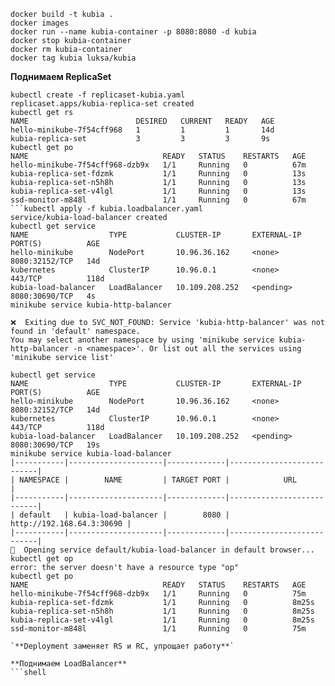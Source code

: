 ```shell
docker build -t kubia .
docker images
docker run --name kubia-container -p 8080:8080 -d kubia
docker stop kubia-container
docker rm kubia-container
docker tag kubia luksa/kubia
```


**Поднимаем  ReplicaSet**
```shell
kubectl create -f replicaset-kubia.yaml
replicaset.apps/kubia-replica-set created
kubectl get rs
NAME                        DESIRED   CURRENT   READY   AGE
hello-minikube-7f54cff968   1         1         1       14d
kubia-replica-set           3         3         3       9s
kubectl get po
NAME                              READY   STATUS    RESTARTS   AGE
hello-minikube-7f54cff968-dzb9x   1/1     Running   0          67m
kubia-replica-set-fdzmk           1/1     Running   0          13s
kubia-replica-set-n5h8h           1/1     Running   0          13s
kubia-replica-set-v4lgl           1/1     Running   0          13s
ssd-monitor-m848l                 1/1     Running   0          67m
```kubectl apply -f kubia.loadbalancer.yaml
service/kubia-load-balancer created
kubectl get service
NAME                  TYPE           CLUSTER-IP       EXTERNAL-IP   PORT(S)          AGE
hello-minikube        NodePort       10.96.36.162     <none>        8080:32152/TCP   14d
kubernetes            ClusterIP      10.96.0.1        <none>        443/TCP          118d
kubia-load-balancer   LoadBalancer   10.109.208.252   <pending>     8080:30690/TCP   4s
minikube service kubia-http-balancer

❌  Exiting due to SVC_NOT_FOUND: Service 'kubia-http-balancer' was not found in 'default' namespace.
You may select another namespace by using 'minikube service kubia-http-balancer -n <namespace>'. Or list out all the services using 'minikube service list'

kubectl get service
NAME                  TYPE           CLUSTER-IP       EXTERNAL-IP   PORT(S)          AGE
hello-minikube        NodePort       10.96.36.162     <none>        8080:32152/TCP   14d
kubernetes            ClusterIP      10.96.0.1        <none>        443/TCP          118d
kubia-load-balancer   LoadBalancer   10.109.208.252   <pending>     8080:30690/TCP   19s
minikube service kubia-load-balancer
|-----------|---------------------|-------------|---------------------------|
| NAMESPACE |        NAME         | TARGET PORT |            URL            |
|-----------|---------------------|-------------|---------------------------|
| default   | kubia-load-balancer |        8080 | http://192.168.64.3:30690 |
|-----------|---------------------|-------------|---------------------------|
🎉  Opening service default/kubia-load-balancer in default browser...
kubectl get op
error: the server doesn't have a resource type "op"
kubectl get po
NAME                              READY   STATUS    RESTARTS   AGE
hello-minikube-7f54cff968-dzb9x   1/1     Running   0          75m
kubia-replica-set-fdzmk           1/1     Running   0          8m25s
kubia-replica-set-n5h8h           1/1     Running   0          8m25s
kubia-replica-set-v4lgl           1/1     Running   0          8m25s
ssd-monitor-m848l                 1/1     Running   0          75m

`**Deployment заменяет RS и RC, упрощает работу**`

**Поднимаем LoadBalancer**
```shell

```









